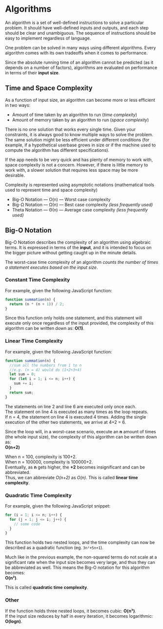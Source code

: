 # Algorithms

An algorithm is a set of well-defined instructions to solve a particular problem.
It should have well-defined inputs and outputs, and each step should be clear and unambiguous.
The sequence of instructions should be easy to implement regardless of language.

One problem can be solved in many ways using different algorithms.
Every algorithm comes with its own tradeoffs when it comes to performance.

Since the absolute running time of an algorithm cannot be predicted (as it depends on a number of factors), algorithms are evaluated on performance in terms of their **input size**.

## Time and Space Complexity

As a function of input size, an algorithm can become more or less efficient in two ways:

- Amount of time taken by an algorithm to run (_time complexity_)
- Amount of memory taken by an algorithm to run (_space complexity_)

There is no one solution that works every single time. Given your constraints, it is always good to know multiple ways to solve the problem. The same solution might be less efficient under different conditions (for example, if a hypothetical userbase grows in size or if the machine used to compute the algorithm has different specifications).

If the app needs to be very quick and has plenty of memory to work with, space complexity is not a concern. However, if there is little memory to work with, a slower solution that requires less space may be more desirable.

Complexity is represented using asymptotic notations (mathematical tools used to represent time and space complexity)

- Big-O Notation — O(n) — Worst case complexity
- Big-Ω Notation — Ω(n) — Best case complexity _(less frequently used)_
- Theta Notation — Θ(n) — Average case complexity _(less frequently used)_

## Big-O Notation

Big-O Notation describes the complexity of an algorithm using algebraic terms. It is expressed in terms of the **input**, and it is intended to focus on the bigger picture without getting caught up in the minute details.

The worst-case time complexity of an algorithm _counts the number of times a statement executes based on the input size_.

### Constant Time Complexity

For example, given the following JavaScript function:

```javascript
function summation(n) {
  return (n * (n + 1)) / 2;
}
```

Since this function only holds one statement, and this statement will execute only once regardless of the input provided, the complexity of this algorithm can be written down as:
**O(1)**.

### Linear Time Complexity

For example, given the following JavaScript function:

```javascript
function summation(n) {
  //sum all the numbers from 1 to n
  //e.g. (n = 4) would do (1+2+3+4)
  let sum = 0;
  for (let i = 1; i <= n; i++) {
    sum += i;
  }
  return sum;
}
```

The statements on line 2 and line 6 are executed only once each.  
The statement on line 4 is executed as many times as the loop repeats.  
If n = 4, the statement on line 4 is executed 4 times. Adding the single execution of the other two statements, we arrive at 4+2 = 6.

Since the loop will, in a worst-case scenario, execute an **n** amount of times (the whole input size), the complexity of this algorithm can be written down as:  
**O(n+2)**


When n = 100, complexity is 100+2.  
When n = 100000, complexity is 100000+2.  
Eventually, as **n** gets higher, the **+2** becomes insignificant and can be abbreviated.  
Thus, we can abbreviate _O(n+2)_ as _O(n)_. This is called **linear time complexity**.

### Quadratic Time Complexity

For example, given the following JavaScript snippet:

```javascript
for (i = 1; i <= n; i++) {
  for (j = 1; j <= i; j++) {
    // some code
  }
}
```

This function holds two nested loops, and the time complexity can now be described as a quadratic function (eg. `3n²+5n+1`).

Much like in the previous example, the non-squared terms do not scale at a significant rate when the input size becomes very large, and thus they can be abbreviated as well. This means the Big-O notation for this algorithm becomes:  
**O(n²)**.

This is called **quadratic time complexity**.

### Other

If the function holds three nested loops, it becomes cubic: **O(n³)**.  
If the input size reduces by half in every iteration, it becomes logarithmic: **O(logn)**.
